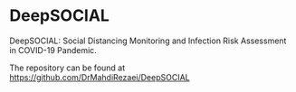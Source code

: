 # DeepSOCIAL
DeepSOCIAL: Social Distancing Monitoring and Infection Risk Assessment in COVID-19 Pandemic.

The repository can be found at https://github.com/DrMahdiRezaei/DeepSOCIAL
